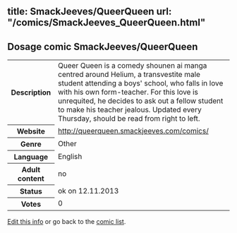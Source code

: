 title: SmackJeeves/QueerQueen
url: "/comics/SmackJeeves_QueerQueen.html"
---
Dosage comic SmackJeeves/QueerQueen
-----------------------------------------

<p id="msg"></p>
<script type="text/javascript">
if (window.location.search === '?edit_info_mail=sent_ok') {
  var elem = document.getElementById("msg");
  elem.innerHTML = 'Edited information sucessfully sent for review, which is usually done daily. Thanks!';
  elem.className = 'ok';
}
</script>
<table class="comicinfo">
<tr>
<th>Description</th><td>Queer Queen is a comedy shounen ai manga centred around Helium, a transvestite male student attending a boys' school, who falls in love with his own form-teacher. For this love is unrequited, he decides to ask out a fellow student to make his teacher jealous. Updated every Thursday, should be read from right to left.</td>
</tr>
<tr>
<th>Website</th><td><a href="http://queerqueen.smackjeeves.com/comics/">http://queerqueen.smackjeeves.com/comics/</a></td>
</tr>
<tr>
<th>Genre</th><td>Other</td>
</tr>
<tr>
<th>Language</th><td>English</td>
</tr>
<tr>
<th>Adult content</th><td>no</td>
</tr>
<tr>
<th>Status</th><td>ok on 12.11.2013</td>
</tr>
<tr>
<th>Votes</th><td>0</td>
</tr>
</table>

[Edit this info](SmackJeeves_QueerQueen_edit.html) or go back to the [comic list](../comic-index.html).
